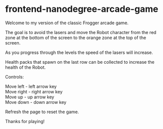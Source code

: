 frontend-nanodegree-arcade-game
===============================

Welcome to my version of the classic Frogger arcade game.

The goal is to avoid the lasers and move the Robot character from the red zone
at the bottom of the screen to the orange zone at the top of the screen. 

As you progress through the levels the speed of the lasers will increase.

Health packs that spawn on the last row can be collected to increase the health
of the Robot.

Controls:

  Move left - left arrow key<br>
  Move right - right arrow key<br>
  Move up - up arrow key<br>
  Move down - down arrow key<br>  

  Refresh the page to reset the game.

Thanks for playing!

